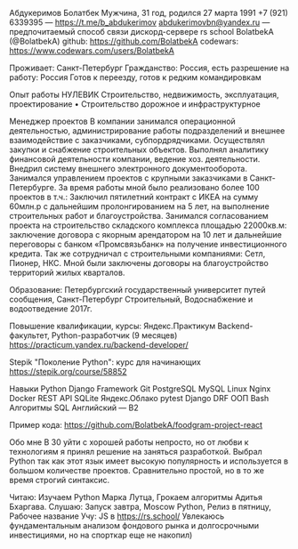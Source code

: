 Абдукеримов Болатбек
Мужчина, 31 год, родился 27 марта 1991
+7 (921) 6339395 — https://t.me/b_abdukerimov
abdukerimovbn@yandex.ru — предпочитаемый способ связи
дискорд-сервере rs school BolatbekA (@BolatbekA)
github: https://github.com/BolatbekA
codewars: https://www.codewars.com/users/BolatbekA

Проживает: Санкт-Петербург
Гражданство: Россия, есть разрешение на работу: Россия
Готов к переезду, готов к редким командировкам

Опыт работы
НУЛЕВИК
Строительство, недвижимость, эксплуатация, проектирование
• Строительство дорожное и инфраструктурное

Менеджер проектов
В компании занимался операционной деятельностью, администрирование работы
подразделений и внешнее взаимодействие с заказчиками, субпордрядчиками. Осуществлял
закупки и снабжение строительных объектов. Выполнял аналитику финансовой деятельности
компании, ведение хоз. деятельности. Внедрил систему внешнего электронного
документооборота. Занимался управлением проектов с крупными заказчиками в
Санкт-Петербурге. За время работы мной было реализовано более 100 проектов в т.ч.:
Заключил пятилетний контракт с ИКЕА на сумму 60млн.р с дальнейшим пролонгированием на
5 лет, на выполнение строительных работ и благоустройства.
Занимался согласованием проекта на строительство складского комплекса площадью
22000кв.м: заключение договора с якорным арендатором на 10 лет и дальнейшие переговоры с
банком «Промсвязьбанк» на получение инвестиционного кредита.
Так же сотрудничал с строительными компаниями: Сетл, Пионер, НКС. Мной были заключены
договоры на благоустройство территорий жилых кварталов.

Образование:
Петербургский государственный университет путей сообщения,
Санкт-Петербург
Строительный, Водоснабжение и водоотведение 2017г. 

Повышение квалификации, курсы:
Яндекс.Практикум
Backend-факультет, Python-разработчик (9 месяцев)
https://practicum.yandex.ru/backend-developer/

Stepik
"Поколение Python": курс для начинающих
https://stepik.org/course/58852

Навыки
Python Django Framework Git PostgreSQL MySQL Linux Nginx
Docker REST API SQLite Яндекс.Облако pytest Django DRF
ООП Bash Алгоритмы SQL Английский — B2

Пример кода:
https://github.com/BolatbekA/foodgram-project-react

Обо мне
В 30 уйти с хорошей работы непросто, но от любви к технологиям я принял решение на
заняться разработкой. Выбрал Python так как этот язык имеет высокую популярность и
используется в большом количестве проектов. Сравнительно простой, но в то же время
строгий синтаксис.

Читаю: Изучаем Python Марка Лутца, Грокаем алгоритмы Адитья Бхаргава.
Слушаю: Запуск завтра, Moscow Python, Релиз в пятницу, Рабочее название
Учу: JS в https://rs.school/
Увлекаюсь фундаментальным анализом фондового рынка и долгосрочными инвестициями,
но на спорткар еще не накопил)